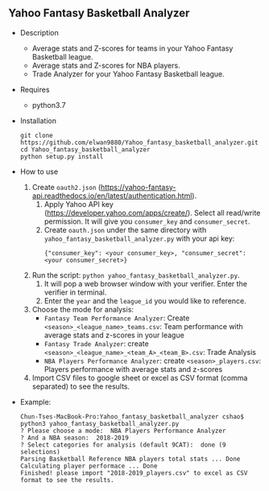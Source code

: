 ## Yahoo Fantasy Basketball Analyzer

* Description
  * Average stats and Z-scores for teams in your Yahoo Fantasy Basketball league.
  * Average stats and Z-scores for NBA players.
  * Trade Analyzer for your Yahoo Fantasy Basketball league.

* Requires
  * python3.7

* Installation
  ```
  git clone https://github.com/elwan9880/Yahoo_fantasy_basketball_analyzer.git
  cd Yahoo_fantasy_basketball_analyzer
  python setup.py install
  ```

* How to use
  1. Create `oauth2.json` (https://yahoo-fantasy-api.readthedocs.io/en/latest/authentication.html).
     1. Apply Yahoo API key (https://developer.yahoo.com/apps/create/). Select all read/write permission. It will give you `consumer_key` and `consumer_secret`.
     2. Create `oauth.json` under the same directory with `yahoo_fantasy_basketball_analyzer.py` with your api key:
        ```
        {"consumer_key": <your consumer_key>, "consumer_secret": <your consumer_secret>}
        ```
  2. Run the script: `python yahoo_fantasy_basketball_analyzer.py`.
     1. It will pop a web browser window with your verifier. Enter the verifier in terminal.
     2. Enter the `year` and the `league_id` you would like to reference.
  3. Choose the mode for analysis:
     * `Fantasy Team Performance Analyzer`: Create `<season>_<league_name>_teams.csv`: Team performance with average stats and z-scores in your league
     * `Fantasy Trade Analyzer`: create `<season>_<league_name>_<team_A>_<team_B>.csv`: Trade Analysis
     * `NBA Players Performance Analyzer`: create `<season>_players.csv`: Players performance with average stats and z-scores
  4. Import CSV files to google sheet or excel as CSV format (comma separated) to see the results.

* Example:
  ```
  Chun-Tses-MacBook-Pro:Yahoo_fantasy_basketball_analyzer cshao$ python3 yahoo_fantasy_basketball_analyzer.py
  ? Please choose a mode:  NBA Players Performance Analyzer
  ? And a NBA season:  2018-2019
  ? Select categories for analysis (default 9CAT):  done (9 selections)
  Parsing Basketball Reference NBA players total stats ... Done
  Calculating player performace ... Done
  Finished! please import "2018-2019_players.csv" to excel as CSV format to see the results.
  ```
